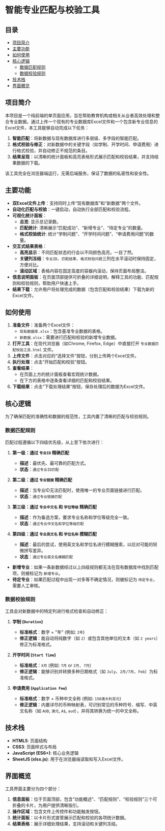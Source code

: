 # 智能专业匹配与校验工具

## 目录

- [项目简介](#项目简介)
- [主要功能](#主要功能)
- [如何使用](#如何使用)
- [核心逻辑](#核心逻辑)
  - [数据匹配规则](#数据匹配规则)
  - [数据校验规则](#数据校验规则)
- [技术栈](#技术栈)
- [界面概览](#界面概览)

## 项目简介

本项目是一个纯前端的单页面应用，旨在帮助教育机构或相关从业者高效处理和整合专业数据。通过上传一个现有的专业数据库Excel文件和一个包含新专业信息的Excel文件，本工具能够自动完成以下任务：

1.  **智能匹配**：将新数据与现有数据库进行多层级、多字段的智能匹配。
2.  **格式校验与修正**：对新数据中的关键字段（如学制、开学时间、申请费用）进行格式校验，并自动修正不规范的条目。
3.  **结果呈现**：以清晰的统计面板和高亮表格形式展示匹配和校验结果，并支持结果数据的下载。

该工具完全在浏览器端运行，无需后端服务，保证了数据的私密性和安全性。

## 主要功能

- **双Excel文件上传**：支持同时上传“现有数据库”和“新数据”两个文件。
- **自动化匹配与校验**：一键启动，自动执行全部匹配和校验流程。
- **可视化统计面板**：
  - **总览**: 显示总记录数。
  - **匹配统计**: 清晰展示“匹配成功”、“新增专业”、“待定专业”的数量。
  - **格式校验统计**: 统计“学制问题”、“开学时间问题”、“申请费用问题”的数量。
- **交互式结果表格**：
  - **高亮显示**：不同匹配状态的行会以不同颜色高亮，一目了然。
  - **关键列冻结**：`专业ID`、`匹配结果`、`格式校验问题`三列在水平滚动时保持固定，方便对比。
  - **滚动区域**：表格内容在固定高度的容器内滚动，保持页面布局整洁。
- **信息说明面板**：在页面顶部提供可折叠的详细说明，解释工具的功能、匹配规则和校验规则，帮助用户快速上手。
- **结果下载**：允许用户将处理完成的数据（包含匹配和校验结果）下载为新的Excel文件。

## 如何使用

1.  **准备文件**：准备两个Excel文件：
    -   `现有数据库.xlsx`：包含基准专业数据的表格。
    -   `新数据.xlsx`：需要进行匹配和校验的新增专业数据。
2.  **打开工具**：在现代浏览器（如Chrome, Firefox, Edge）中直接打开 `专业数据匹配校验工具.html` 文件。
3.  **上传文件**：点击对应的“选择文件”按钮，分别上传两个Excel文件。
4.  **执行处理**：点击“开始匹配和校验”按钮。
5.  **查看结果**：
    -   在页面上方的统计面板查看宏观统计数据。
    -   在下方的表格中逐条查看详细的匹配和校验结果。
6.  **下载结果**：点击“下载处理结果”按钮，保存处理后的数据为Excel文件。

## 核心逻辑

为了确保匹配的准确性和数据的规范性，工具内置了清晰的匹配与校验规则。

### 数据匹配规则

匹配过程遵循以下四级优先级，从上至下依次进行：

1.  **第一级：通过 `专业ID` 精确匹配**
    -   **描述**：最优先、最可靠的匹配方式。
    -   **状态**：`通过专业ID匹配`

2.  **第二级：通过 `专业链接` 精确匹配**
    -   **描述**：当专业ID无法匹配时，使用唯一的专业页面链接进行匹配。
    -   **状态**：`通过专业链接匹配`

3.  **第三级：通过 `专业中文名` 和 `学位等级` 精确匹配**
    -   **描述**：作为备选方案，要求专业名称和学位等级完全一致。
    -   **状态**：`通过专业中文名和学位等级匹配`

4.  **第四级：通过 `专业英文名` 和 `学位名称` 模糊匹配**
    -   **描述**：最后的尝试，使用英文名和学位名进行模糊搜索，以应对可能的轻微拼写差异。
    -   **状态**：`通过专业英文名模糊匹配`

- **新增专业**：如果一条新数据经过以上四级规则都无法在现有数据库中找到匹配项，则被标记为 `新增专业`。
- **待定专业**：如果匹配过程中出现一对多等不确定情况，则被标记为 `待定专业`，需要人工审核。

### 数据校验规则

工具会对新数据中的特定列进行格式检查和自动修正：

1.  **学制 (`Duration`)**
    -   **标准格式**：数字 + "年" (例如: `2年`)
    -   **修正逻辑**：能自动将纯数字（如 `2`）或包含其他单位的文本（如 `2 years`）修正为标准格式。

2.  **开学时间 (`Start Time`)**
    -   **标准格式**：`X月` (例如: `7月` or `2月, 7月`)
    -   **修正逻辑**：能够识别并转换多种日期格式（如 `July`、`2月/7月`、`Feb`）为标准格式。

3.  **申请费用 (`Application Fee`)**
    -   **标准格式**：数字 + 币种中文全称 (例如: `150澳大利亚元`)
    -   **修正逻辑**：内置详尽的币种映射表，可识别常见的币种符号、缩写、中英文名称（如 `AUD`, `澳元`, `A$`, `aud`），并将其转换为统一的中文全称。

## 技术栈

- **HTML5**: 页面结构
- **CSS3**: 页面样式与布局
- **JavaScript (ES6+)**: 核心业务逻辑
- **SheetJS (xlsx.js)**: 用于在浏览器端读取和写入Excel文件。

## 界面概览

工具界面主要分为四个部分：

1.  **信息面板**：位于页面顶部，包含“功能概述”、“匹配规则”、“校验规则”三个可折叠的卡片，为用户提供清晰指引。
2.  **操作区域**：包含文件上传控件和功能触发按钮。
3.  **统计面板**：以卡片形式直管展示匹配和校验的各项统计数据。
4.  **结果表格**：展示详细处理结果，支持滚动和关键列冻结。 